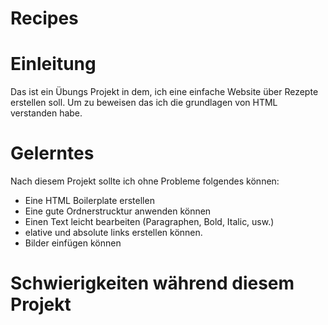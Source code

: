 # Recipes

# Einleitung
Das ist ein Übungs Projekt in dem, ich eine einfache Website über Rezepte erstellen soll. Um zu beweisen das ich die grundlagen von HTML verstanden habe.

# Gelerntes
Nach diesem Projekt sollte ich ohne Probleme folgendes können:
- Eine HTML Boilerplate erstellen
- Eine gute Ordnerstrucktur anwenden können
- Einen Text leicht bearbeiten (Paragraphen, Bold, Italic, usw.)
- elative und absolute links erstellen können.
- Bilder einfügen können

# Schwierigkeiten während diesem Projekt
